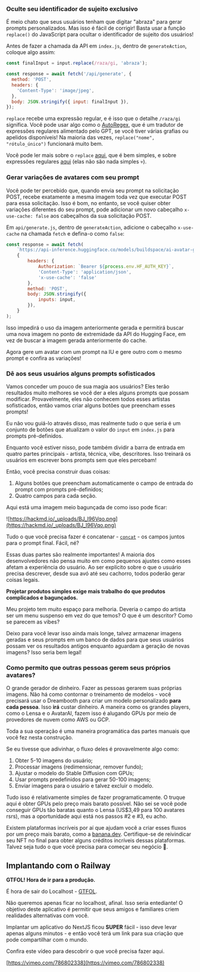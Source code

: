 ### Oculte seu identificador de sujeito exclusivo

É meio chato que seus usuários tenham que digitar "abraza" para gerar prompts personalizados. Mas isso é fácil de corrigir! Basta usar a função `replace()` do JavaScript para ocultar o identificador de sujeito dos usuários!

Antes de fazer a chamada da API em `index.js`, dentro de `generateAction`, coloque algo assim:

```jsx
const finalInput = input.replace(/raza/gi, 'abraza');

const response = await fetch('/api/generate', {
  method: 'POST',
  headers: {
    'Content-Type': 'image/jpeg',
  },
  body: JSON.stringify({ input: finalInput }),
});
```

`replace` recebe uma expressão regular, e é isso que o detalhe `/raza/gi` significa. Você pode usar algo como o [AutoRegex](https://www.autoregex.xyz/), que é um tradutor de expressões regulares alimentado pelo GPT, se você tiver várias grafias ou apelidos disponíveis! Na maioria das vezes, `replace("nome", "rótulo_único")` funcionará muito bem.

Você pode ler mais sobre o `replace` [aqui](https://developer.mozilla.org/en-US/docs/Web/JavaScript/Reference/Global_Objects/String/replace), que é bem simples, e sobre expressões regulares [aqui](https://developer.mozilla.org/en-US/docs/Web/JavaScript/Reference/Global_Objects/RegExp) (elas não são nada simples 💀).

### Gerar variações de avatares com seu prompt

Você pode ter percebido que, quando envia seu prompt na solicitação POST, recebe exatamente a mesma imagem toda vez que executar POST para essa solicitação. Isso é bom, no entanto, se você quiser obter variações diferentes do seu prompt, pode adicionar um novo cabeçalho `x-use-cache: false` aos cabeçalhos da sua solicitação POST.

Em `api/generate.js`, dentro de `generateAction`, adicione o cabeçalho `x-use-cache` na chamada `fetch` e defina-o como `false`:


```jsx
const response = await fetch(
    `https://api-inference.huggingface.co/models/buildspace/ai-avatar-generator`,
    {
        headers: {
            Authorization: `Bearer ${process.env.HF_AUTH_KEY}`,
            'Content-Type': 'application/json',
            'x-use-cache': 'false'
        },
        method: 'POST',
        body: JSON.stringify({
            inputs: input,
        }),
    }
);
```

Isso impedirá o uso da imagem anteriormente gerada e permitirá buscar uma nova imagem no ponto de extremidade da API do Hugging Face, em vez de buscar a imagem gerada anteriormente do cache.

Agora gere um avatar com um prompt na IU e gere outro com o mesmo prompt e confira as variações!

### Dê aos seus usuários alguns prompts sofisticados

Vamos conceder um pouco de sua magia aos usuários? Eles terão resultados muito melhores se você der a eles alguns prompts que possam modificar. Provavelmente, eles não conhecem todos esses artistas sofisticados, então vamos criar alguns botões que preencham esses prompts!

Eu não vou guiá-lo através disso, mas realmente tudo o que seria é um conjunto de botões que atualizam o valor do `input` em `index.js` para prompts pré-definidos.

Enquanto você estiver nisso, pode também dividir a barra de entrada em quatro partes principais - artista, técnica, vibe, descritores. Isso treinará os usuários em escrever bons prompts sem que eles percebam!

Então, você precisa construir duas coisas:
 
1. Alguns botões que preencham automaticamente o campo de entrada do prompt com prompts pré-definidos;
2. Quatro campos para cada seção. 

Aqui está uma imagem meio bagunçada de como isso pode ficar:

![https://hackmd.io/_uploads/BJ_I96Vqo.png](https://hackmd.io/_uploads/BJ_I96Vqo.png)

Tudo o que você precisa fazer é concatenar - [`concat`](https://developer.mozilla.org/en-US/docs/Web/JavaScript/Reference/Global_Objects/String/concat) - os campos juntos para o prompt final. Fácil, né? 

Essas duas partes são realmente importantes! A maioria dos desenvolvedores não pensa muito em como pequenos ajustes como esses afetam a experiência do usuário. Ao ser explícito sobre o que o usuário precisa descrever, desde sua avó até seu cachorro, todos poderão gerar coisas legais.

**Projetar produtos simples exige mais trabalho do que produtos complicados e bagunçados.**

Meu projeto tem muito espaço para melhoria. Deveria o campo do artista ser um menu suspenso em vez do que temos? O que é um descritor? Como se parecem as vibes?

Deixo para você levar isso ainda mais longe, talvez armazenar imagens geradas e seus prompts em um banco de dados para que seus usuários possam ver os resultados antigos enquanto aguardam a geração de novas imagens? Isso seria bem legal!

### Como permito que outras pessoas gerem seus próprios avatares?

O grande gerador de dinheiro. Fazer as pessoas gerarem suas próprias imagens. Não há como contornar o treinamento de modelos - você precisará usar o Dreambooth para criar um modelo personalizado **para cada pessoa**. Isso **irá** custar dinheiro. A maneira como os grandes players, como o Lensa e o AvatarAI, fazem isso é alugando GPUs por meio de provedores de nuvem como AWS ou GCP.

Toda a sua operação é uma maneira programática das partes manuais que você fez nesta construção.

Se eu tivesse que adivinhar, o fluxo deles é provavelmente algo como:

1. Obter 5-10 imagens do usuário;
2. Processar imagens (redimensionar, remover fundo);
3. Ajustar o modelo do Stable Diffusion com GPUs;
4. Usar prompts predefinidos para gerar 50-100 imagens;
5. Enviar imagens para o usuário e talvez excluir o modelo.

Tudo isso é relativamente simples de fazer programaticamente. O truque aqui é obter GPUs pelo preço mais barato possível. Não sei se você pode conseguir GPUs tão baratas quanto o Lensa (US$3,49 para 100 avatares rsrs), mas a oportunidade aqui está nos passos #2 e #3, eu acho. 

Existem plataformas incríveis por aí que ajudam você a criar esses fluxos por um preço mais barato, como a [banana.dev](https://banana.dev). Certifique-se de reivindicar seu NFT no final para obter alguns créditos incríveis dessas plataformas. Talvez seja tudo o que você precisa para começar seu negócio 🤘.

## Implantando com o Railway

**GTFOL! Hora de ir para a produção.**

É hora de sair do Localhost - [GTFOL](https://www.urbandictionary.com/define.php?term=GTFOL&utm_source=buildspace.so&utm_medium=buildspace_project).

Não queremos apenas ficar no localhost, afinal. Isso seria entediante! O objetivo deste aplicativo é permitir que seus amigos e familiares criem realidades alternativas com você.

Implantar um aplicativo do NextJS ficou **SUPER** fácil - isso deve levar apenas alguns minutos - e então você terá um link para sua criação que pode compartilhar com o mundo.

Confira este vídeo para descobrir o que você precisa fazer aqui.

[https://vimeo.com/786802338](https://vimeo.com/786802338)
